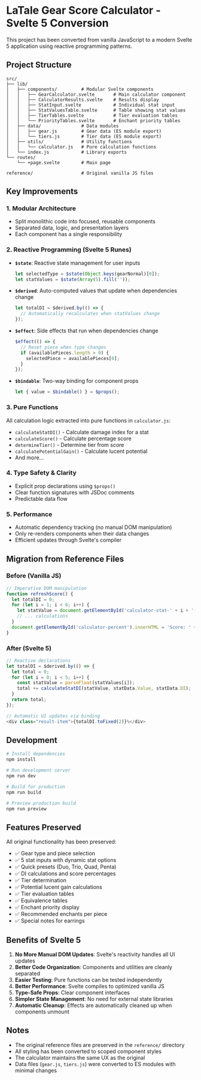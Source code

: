# LaTale Gear Score Calculator - Svelte 5 Conversion

This project has been converted from vanilla JavaScript to a modern Svelte 5 application using reactive programming patterns.

## Project Structure

```
src/
├── lib/
│   ├── components/         # Modular Svelte components
│   │   ├── GearCalculator.svelte       # Main calculator component
│   │   ├── CalculatorResults.svelte    # Results display
│   │   ├── StatInput.svelte            # Individual stat input
│   │   ├── StatValuesTable.svelte      # Table showing stat values
│   │   ├── TierTables.svelte           # Tier evaluation tables
│   │   └── PriorityTables.svelte       # Enchant priority tables
│   ├── data/               # Data modules
│   │   ├── gear.js         # Gear data (ES module export)
│   │   └── tiers.js        # Tier data (ES module export)
│   ├── utils/              # Utility functions
│   │   └── calculator.js   # Pure calculation functions
│   └── index.js            # Library exports
└── routes/
    └── +page.svelte        # Main page

reference/                  # Original vanilla JS files
```

## Key Improvements

### 1. **Modular Architecture**
- Split monolithic code into focused, reusable components
- Separated data, logic, and presentation layers
- Each component has a single responsibility

### 2. **Reactive Programming (Svelte 5 Runes)**
- **`$state`**: Reactive state management for user inputs
  ```javascript
  let selectedType = $state(Object.keys(gearNormal)[0]);
  let statValues = $state(Array(5).fill(''));
  ```

- **`$derived`**: Auto-computed values that update when dependencies change
  ```javascript
  let totalDI = $derived.by(() => {
    // Automatically recalculates when statValues change
  });
  ```

- **`$effect`**: Side effects that run when dependencies change
  ```javascript
  $effect(() => {
    // Reset piece when type changes
    if (availablePieces.length > 0) {
      selectedPiece = availablePieces[0];
    }
  });
  ```

- **`$bindable`**: Two-way binding for component props
  ```javascript
  let { value = $bindable() } = $props();
  ```

### 3. **Pure Functions**
All calculation logic extracted into pure functions in `calculator.js`:
- `calculateStatDI()` - Calculate damage index for a stat
- `calculateScore()` - Calculate percentage score
- `determineTier()` - Determine tier from score
- `calculatePotentialGain()` - Calculate lucent potential
- And more...

### 4. **Type Safety & Clarity**
- Explicit prop declarations using `$props()`
- Clear function signatures with JSDoc comments
- Predictable data flow

### 5. **Performance**
- Automatic dependency tracking (no manual DOM manipulation)
- Only re-renders components when their data changes
- Efficient updates through Svelte's compiler

## Migration from Reference Files

### Before (Vanilla JS)
```javascript
// Imperative DOM manipulation
function refreshScore() {
  let totalDI = 0;
  for (let i = 1; i < 6; i++) {
    let statValue = document.getElementById('calculator-stat-' + i + '-input').value;
    // ... calculations
  }
  document.getElementById('calculator-percent').innerHTML = 'Score: ' + itemDI + '%';
}
```

### After (Svelte 5)
```javascript
// Reactive declarations
let totalDI = $derived.by(() => {
  let total = 0;
  for (let i = 0; i < 5; i++) {
    const statValue = parseFloat(statValues[i]);
    total += calculateStatDI(statValue, statData.Value, statData.DI);
  }
  return total;
});

// Automatic UI updates via binding
<div class="result-item">{totalDI.toFixed(2)}%</div>
```

## Development

```bash
# Install dependencies
npm install

# Run development server
npm run dev

# Build for production
npm run build

# Preview production build
npm run preview
```

## Features Preserved

All original functionality has been preserved:
- ✅ Gear type and piece selection
- ✅ 5 stat inputs with dynamic stat options
- ✅ Quick presets (Duo, Trio, Quad, Penta)
- ✅ DI calculations and score percentages
- ✅ Tier determination
- ✅ Potential lucent gain calculations
- ✅ Tier evaluation tables
- ✅ Equivalence tables
- ✅ Enchant priority display
- ✅ Recommended enchants per piece
- ✅ Special notes for earrings

## Benefits of Svelte 5

1. **No More Manual DOM Updates**: Svelte's reactivity handles all UI updates
2. **Better Code Organization**: Components and utilities are cleanly separated
3. **Easier Testing**: Pure functions can be tested independently
4. **Better Performance**: Svelte compiles to optimized vanilla JS
5. **Type-Safe Props**: Clear component interfaces
6. **Simpler State Management**: No need for external state libraries
7. **Automatic Cleanup**: Effects are automatically cleaned up when components unmount

## Notes

- The original reference files are preserved in the `reference/` directory
- All styling has been converted to scoped component styles
- The calculator maintains the same UX as the original
- Data files (`gear.js`, `tiers.js`) were converted to ES modules with minimal changes
